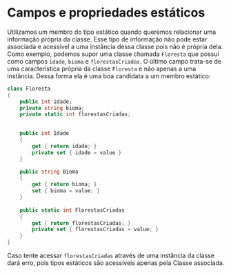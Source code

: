 # Campos e propriedades estáticos
Utilizamos um membro do tipo estático quando queremos relacionar uma informação própria da classe. Esse tipo de informação não pode estar associada e acessível a uma instância dessa classe pois não é própria dela. 
<br>
Como exemplo, podemos supor uma classe chamada `Floresta` que possui como campos `idade`, `bioma` e `florestasCriadas`. O último campo trata-se de uma característica própria da classe `Floresta` e não apenas a uma instância. Dessa forma ela é uma boa candidata a um membro estático:
```c#
class Floresta
{
    public int idade;
    private string bioma;
    private static int florestasCriadas;

    
    public int Idade
    {
        get { return idade; }
        private set { idade = value }
    }

    public string Bioma
    {
        get { return bioma; }
        set { bioma = value; }
    }
    
    public static int FlorestasCriadas
    {
        get { return florestasCriadas; }
        private set { florestasCriadas = value; }
    }
}
```
Caso tente acessar `florestasCriadas` através de uma instância da classe dará erro, pois tipos estáticos são acessíveis apenas pela Classe associada.